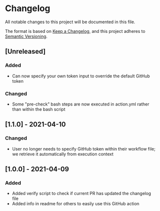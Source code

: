 # Changelog
All notable changes to this project will be documented in this file.

The format is based on [Keep a Changelog](https://keepachangelog.com/en/1.0.0/),
and this project adheres to [Semantic Versioning](https://semver.org/spec/v2.0.0.html).

## [Unreleased]
### Added
- Can now specify your own token input to override the default GitHub token

### Changed
- Some "pre-check" bash steps are now executed in action.yml rather than within the bash script

## [1.1.0] - 2021-04-10
### Changed
- User no longer needs to specify GitHub token within their workflow file; we retrieve it automatically from execution context

## [1.0.0] - 2021-04-09
### Added
- Added verify script to check if current PR has updated the changelog file
- Added info in readme for others to easily use this GitHub action
